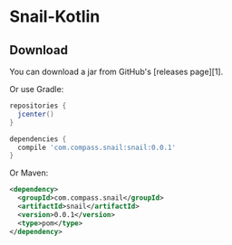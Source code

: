 # Snail-Kotlin

Download
--------
You can download a jar from GitHub's [releases page][1].

Or use Gradle:

```gradle
repositories {
  jcenter()
}

dependencies {
  compile 'com.compass.snail:snail:0.0.1'
}
```

Or Maven:

```xml
<dependency>
  <groupId>com.compass.snail</groupId>
  <artifactId>snail</artifactId>
  <version>0.0.1</version>
  <type>pom</type>
</dependency>
```
